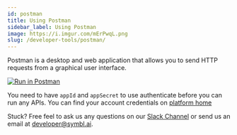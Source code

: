 ```yaml
---
id: postman
title: Using Postman
sidebar_label: Using Postman
image: https://i.imgur.com/mErPwqL.png
slug: /developer-tools/postman/
---
```

Postman is a desktop and web application that allows you to send HTTP requests from a graphical user interface.

[![Run in Postman](https://run.pstmn.io/button.svg)](https://god.gw.postman.com/run-collection/13497402-108cafc3-da45-4b00-97fe-4819894f58bb?action=collection%2Ffork&collection-url=entityId%3D13497402-108cafc3-da45-4b00-97fe-4819894f58bb%26entityType%3Dcollection%26workspaceId%3D5f563cfe-42ef-4344-a98a-eae13183fb7c)

You need to have `appId` and `appSecret` to use authenticate before you can run any APIs.  You can find your account credentials on [platform home](https://platform.symbl.ai)

Stuck? Free feel to ask us any questions on our [Slack Channel](https://join.slack.com/t/symbldotai/shared_invite/zt-4sic2s11-D3x496pll8UHSJ89cm78CA) or send us an email at developer@symbl.ai.
